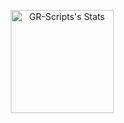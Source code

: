 <div class="badges-githubstats">
  <p align="center">
    <img src="https://github-readme-stats.vercel.app/api?username=GR-Scripts&theme=midnight-purple&show_icons=true&hide_border=true&count_private=true" alt="GR-Scripts's Stats" height="165">
    <img src="https://github-readme-stats.vercel.app/api/top-langs/?username=anuraghazra)](https://github.com/anuraghazra/github-readme-stats)
  </p>
</div>
